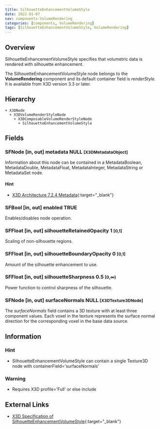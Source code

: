 ```yaml
---
title: SilhouetteEnhancementVolumeStyle
date: 2022-01-07
nav: components-VolumeRendering
categories: [components, VolumeRendering]
tags: [SilhouetteEnhancementVolumeStyle, VolumeRendering]
---
```

<style>
.post h3 {
  word-spacing: 0.2em;
}
</style>

## Overview

SilhouetteEnhancementVolumeStyle specifies that volumetric data is rendered with silhouette enhancement.

The SilhouetteEnhancementVolumeStyle node belongs to the **VolumeRendering** component and its default container field is *renderStyle.* It is available from X3D version 3.3 or later.

## Hierarchy

```
+ X3DNode
  + X3DVolumeRenderStyleNode
    + X3DComposableVolumeRenderStyleNode
      + SilhouetteEnhancementVolumeStyle
```

## Fields

### SFNode [in, out] **metadata** NULL <small>[X3DMetadataObject]</small>

Information about this node can be contained in a MetadataBoolean, MetadataDouble, MetadataFloat, MetadataInteger, MetadataString or MetadataSet node.

#### Hint

- [X3D Architecture 7.2.4 Metadata](https://www.web3d.org/specifications/X3Dv4Draft/ISO-IEC19775-1v4-CD1/Part01/components/core.html#Metadata){:target="_blank"}

### SFBool [in, out] **enabled** TRUE

Enables/disables node operation.

### SFFloat [in, out] **silhouetteRetainedOpacity** 1 <small>[0,1]</small>

Scaling of non-silhouette regions.

### SFFloat [in, out] **silhouetteBoundaryOpacity** 0 <small>[0,1]</small>

Amount of the silhouette enhancement to use.

### SFFloat [in, out] **silhouetteSharpness** 0.5 <small>[0,∞)</small>

Power function to control sharpness of the silhouette.

### SFNode [in, out] **surfaceNormals** NULL <small>[X3DTexture3DNode]</small>

The *surfaceNormals* field contains a 3D texture with at least three component values. Each voxel in the texture represents the surface normal direction for the corresponding voxel in the base data source.

## Information

### Hint

- SilhouetteEnhancementVolumeStyle can contain a single Texture3D node with containerField='surfaceNormals'

### Warning

- Requires X3D profile='Full' or else include <component name='VolumeRendering' level='2'/>

## External Links

- [X3D Specification of SilhouetteEnhancementVolumeStyle](https://www.web3d.org/documents/specifications/19775-1/V4.0/Part01/components/volume.html#SilhouetteEnhancementVolumeStyle){:target="_blank"}
